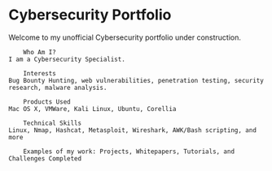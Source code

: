 # Cybersecurity Portfolio

Welcome to my unofficial Cybersecurity portfolio under construction. 

        Who Am I?
    I am a Cybersecurity Specialist.

        Interests
    Bug Bounty Hunting, web vulnerabilities, penetration testing, security research, malware analysis.

        Products Used
    Mac OS X, VMWare, Kali Linux, Ubuntu, Corellia

        Technical Skills
    Linux, Nmap, Hashcat, Metasploit, Wireshark, AWK/Bash scripting, and more

        Examples of my work: Projects, Whitepapers, Tutorials, and Challenges Completed
  